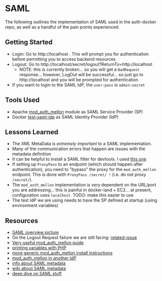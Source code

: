 # SAML

The following outlines the implementation of SAML used in the auth-docker repo, as well as a handful of the pain points experienced.

## Getting Started

- Login: Go to http://localhost . This will prompt you for authentication before permitting you to access backend resources
- Logout: Go to http://localhost/secret/logout?ReturnTo=http://localhost
	- NOTE: this is currently broken... so you will get a `BadRequest` response... however, LogOut will be successful... so just go to http://localhost and you will be prompted for authentication
- If you want to login to the SAML IdP, the `user:pass` is `admin:secret`

## Tools Used

- Apache [mod_auth_mellon](https://github.com/Uninett/mod_auth_mellon) module as SAML Service Provider (SP)
- Docker [test-saml-idp](https://hub.docker.com/r/kristophjunge/test-saml-idp/) as SAML Identity Provider (IdP)

## Lessons Learned

- The XML MetaData is _extremely important_ to a SAML implementation. 
- Many of the communication errors that happen are issues with the metadata definition
- It can be helpful to install a SAML filter for devtools. I used [this one](todo)
- If setting up `ProxyPass` to an endpoint (which should happen after authentication), you need to "bypass" the proxy for the `mod_auth_mellon` endpoint. This is done with `ProxyPass /secret/ !` (i.e. do not proxy `/secret/`).  
- The `mod_auth_mellon` implementation is _very_ dependent on the URL/port you are addressing... this is painful in docker-land + EC2... at present, configuration uses `localhost`. TODO: make this easier to use
- The test IdP we are using needs to have the SP defined at startup (using environment variables)


## Resources

- [SAML overview picture](https://github.com/Uninett/mod_auth_mellon/blob/master/doc/user_guide/mellon_user_guide.adoc#45-saml-web-sso-flow)
- On the Logout Request failure we are still facing: [related-issue](https://github.com/UNINETT/mod_auth_mellon/issues/61)
- [Very useful mod_auth_mellon guide](https://github.com/Uninett/mod_auth_mellon/blob/master/doc/user_guide/mellon_user_guide.adoc)
- [printing variables with PHP](https://stackoverflow.com/questions/37839967/how-do-i-get-the-username-once-logged-in-with-mod-auth-mellon)
- [more generic mod_auth_mellon install instructions](https://github.com/UNINETT/mod_auth_mellon/wiki/GenericSetup)
- [mod_auth_mellon in another IdP](https://www.keycloak.org/docs/3.3/securing_apps/topics/saml/mod-auth-mellon.html)
- [info about SAML metadata](https://documentation.commvault.com/commvault/v11/article?p=3709.htm)
- [wiki about SAML metadata](https://en.wikipedia.org/wiki/SAML_Metadata)
- [deep dive on SAML stuff](https://groups.google.com/forum/#!topic/simplesamlphp/LwiLTF9APx0)


